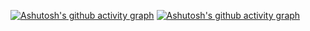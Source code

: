 [![Ashutosh's github activity graph](https://activity-graph.herokuapp.com/graph?username=FlameFate)](https://github.com/ashutosh00710/github-readme-activity-graph)
[![Ashutosh's github activity graph](https://activity-graph.herokuapp.com/graph?username=FlameFate&bg_color=000000&color=ffffff&line=707070&point=ffffff&area=true&hide_border=true)](https://github.com/ashutosh00710/github-readme-activity-graph)
<!--[![GitHub Streak](http://github-readme-streak-stats.herokuapp.com?user=FlameFate&theme=dark&hide_border=true&date_format=j%20M%5B%20Y%5D)](https://git.io/streak-stats)-->

